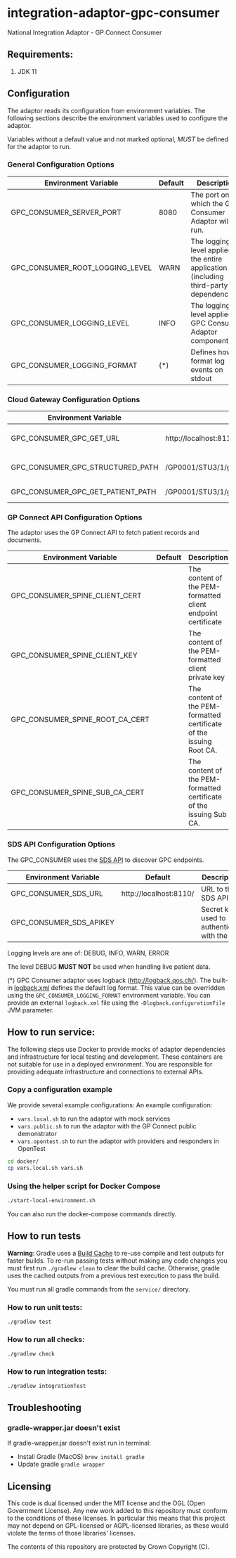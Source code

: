 # integration-adaptor-gpc-consumer

National Integration Adaptor - GP Connect Consumer

## Requirements:

1. JDK 11

## Configuration

The adaptor reads its configuration from environment variables. The following sections describe the environment variables
 used to configure the adaptor.

Variables without a default value and not marked optional, *MUST* be defined for the adaptor to run.

### General Configuration Options

| Environment Variable                 | Default                   | Description
| -------------------------------------|---------------------------|-------------
| GPC_CONSUMER_SERVER_PORT             | 8080                      | The port on which the GPC Consumer Adaptor will run.
| GPC_CONSUMER_ROOT_LOGGING_LEVEL      | WARN                      | The logging level applied to the entire application (including third-party dependencies).
| GPC_CONSUMER_LOGGING_LEVEL           | INFO                      | The logging level applied to GPC Consumer Adaptor components.
| GPC_CONSUMER_LOGGING_FORMAT          | (*)                       | Defines how to format log events on stdout

### Cloud Gateway Configuration Options

| Environment Variable                 | Default                                                        | Description
| -------------------------------------|----------------------------------------------------------------|-------------
| GPC_CONSUMER_GPC_GET_URL             | http://localhost:8110                                          | Base URL for GPC service.
| GPC_CONSUMER_GPC_STRUCTURED_PATH     | /GP0001/STU3/1/gpconnect/fhir/Patient/$gpc.getstructuredrecord | Structured record path.
| GPC_CONSUMER_GPC_GET_PATIENT_PATH	   | /GP0001/STU3/1/gpconnect/fhir/Patient                          | Patient record path

### GP Connect API Configuration Options

The adaptor uses the GP Connect API to fetch patient records and documents.

| Environment Variable                 | Default                                       | Description
| -------------------------------------|-----------------------------------------------|-------------
| GPC_CONSUMER_SPINE_CLIENT_CERT              |                                               | The content of the PEM-formatted client endpoint certificate
| GPC_CONSUMER_SPINE_CLIENT_KEY               |                                               | The content of the PEM-formatted client private key
| GPC_CONSUMER_SPINE_ROOT_CA_CERT             |                                               | The content of the PEM-formatted certificate of the issuing Root CA.
| GPC_CONSUMER_SPINE_SUB_CA_CERT              |                                               | The content of the PEM-formatted certificate of the issuing Sub CA.

### SDS API Configuration Options

The GPC_CONSUMER uses the [SDS API]() to discover GPC endpoints.

| Environment Variable                 | Default                                       | Description
| -------------------------------------|-----------------------------------------------|-------------
| GPC_CONSUMER_SDS_URL                        | http://localhost:8110/                        | URL to the SDS API
| GPC_CONSUMER_SDS_APIKEY                     |                                               | Secret key used to authenticate with the API

Logging levels are ane of: DEBUG, INFO, WARN, ERROR

The level DEBUG **MUST NOT** be used when handling live patient data.

(*) GPC Consumer adaptor uses logback (http://logback.qos.ch/). The built-in [logback.xml](service/src/main/resources/logback.xml) 
defines the default log format. This value can be overridden using the `GPC_CONSUMER_LOGGING_FORMAT` environment variable.
You can provide an external `logback.xml` file using the `-Dlogback.configurationFile` JVM parameter.

## How to run service:

The following steps use Docker to provide mocks of adaptor dependencies and infrastructure for local testing and 
development. These containers are not suitable for use in a deployed environment. You are responsible for providing 
adequate infrastructure and connections to external APIs. 

### Copy a configuration example

We provide several example configurations:
An example configuration:
* `vars.local.sh` to run the adaptor with mock services
* `vars.public.sh` to run the adaptor with the GP Connect public demonstrator
* `vars.opentest.sh` to run the adaptor with providers and responders in OpenTest

```bash
cd docker/
cp vars.local.sh vars.sh
```

### Using the helper script for Docker Compose
```bash
./start-local-environment.sh
```

You can also run the docker-compose commands directly.

## How to run tests

**Warning**: Gradle uses a [Build Cache](https://docs.gradle.org/current/userguide/build_cache.html) to re-use compile and
test outputs for faster builds. To re-run passing tests without making any code changes you must first run 
`./gradlew clean` to clear the build cache. Otherwise, gradle uses the cached outputs from a previous test execution to 
pass the build.

You must run all gradle commands from the `service/` directory.

### How to run unit tests:

```shell script
./gradlew test
```

### How to run all checks:

```shell script
./gradlew check
```

### How to run integration tests:

```shell script
./gradlew integrationTest
```

## Troubleshooting

### gradle-wrapper.jar doesn't exist

If gradle-wrapper.jar doesn't exist run in terminal:
* Install Gradle (MacOS) `brew install gradle`
* Update gradle `gradle wrapper`

## Licensing
This code is dual licensed under the MIT license and the OGL (Open Government License). Any new work added to this repository must conform to the conditions of these licenses. In particular this means that this project may not depend on GPL-licensed or AGPL-licensed libraries, as these would violate the terms of those libraries' licenses.

The contents of this repository are protected by Crown Copyright (C).
